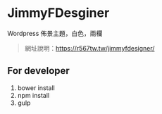 # JimmyFDesginer
Wordpress 佈景主題，白色，兩欄
> 網址說明：https://r567tw.tw/jimmyfdesigner/

## For developer
1. bower install
2. npm install
3. gulp

